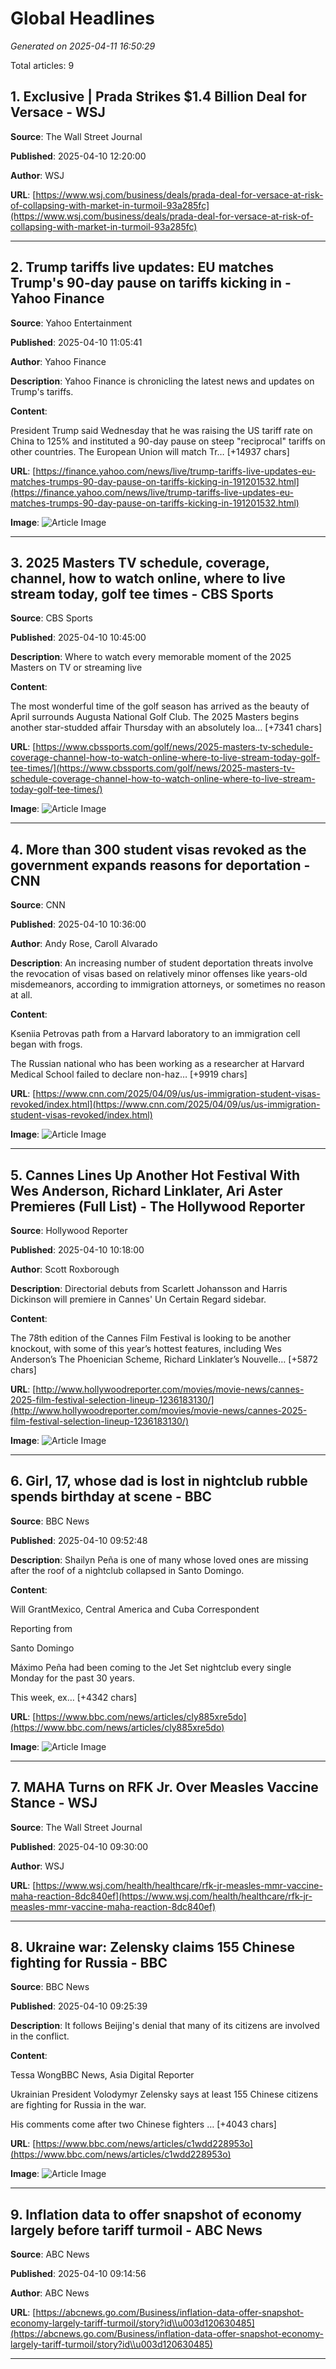 # Global Headlines

*Generated on 2025-04-11 16:50:29*

Total articles: 9

## 1. Exclusive | Prada Strikes $1.4 Billion Deal for Versace - WSJ

**Source**: The Wall Street Journal

**Published**: 2025-04-10 12:20:00

**Author**: WSJ

**URL**: [https://www.wsj.com/business/deals/prada-deal-for-versace-at-risk-of-collapsing-with-market-in-turmoil-93a285fc](https://www.wsj.com/business/deals/prada-deal-for-versace-at-risk-of-collapsing-with-market-in-turmoil-93a285fc)

---

## 2. Trump tariffs live updates: EU matches Trump's 90-day pause on tariffs kicking in - Yahoo Finance

**Source**: Yahoo Entertainment

**Published**: 2025-04-10 11:05:41

**Author**: Yahoo Finance

**Description**: Yahoo Finance is chronicling the latest news and updates on Trump's tariffs.

**Content**:

President Trump said Wednesday that he was raising the US tariff rate on China to 125% and instituted a 90-day pause on steep "reciprocal" tariffs on other countries. The European Union will match Tr… [+14937 chars]

**URL**: [https://finance.yahoo.com/news/live/trump-tariffs-live-updates-eu-matches-trumps-90-day-pause-on-tariffs-kicking-in-191201532.html](https://finance.yahoo.com/news/live/trump-tariffs-live-updates-eu-matches-trumps-90-day-pause-on-tariffs-kicking-in-191201532.html)

**Image**: ![Article Image](https://s.yimg.com/ny/api/res/1.2/elyN_13pGPz5GdHPccAGTA--/YXBwaWQ9aGlnaGxhbmRlcjt3PTEyMDA7aD04MDA-/https://s.yimg.com/os/creatr-uploaded-images/2025-04/4b475370-1002-11f0-b97e-0b18d35cb5b0)

---

## 3. 2025 Masters TV schedule, coverage, channel, how to watch online, where to live stream today, golf tee times - CBS Sports

**Source**: CBS Sports

**Published**: 2025-04-10 10:45:00

**Description**: Where to watch every memorable moment of the 2025 Masters on TV or streaming live

**Content**:

The most wonderful time of the golf season has arrived as the beauty of April surrounds Augusta National Golf Club. The 2025 Masters begins another star-studded affair Thursday with an absolutely loa… [+7341 chars]

**URL**: [https://www.cbssports.com/golf/news/2025-masters-tv-schedule-coverage-channel-how-to-watch-online-where-to-live-stream-today-golf-tee-times/](https://www.cbssports.com/golf/news/2025-masters-tv-schedule-coverage-channel-how-to-watch-online-where-to-live-stream-today-golf-tee-times/)

**Image**: ![Article Image](https://sportshub.cbsistatic.com/i/r/2025/04/09/e9e6e8a6-ba70-430b-a89b-b399431c9f54/thumbnail/1200x675/e278116e4d5978d6a95710dfe3a31d65/masters-flag-2025-us.jpg)

---

## 4. More than 300 student visas revoked as the government expands reasons for deportation - CNN

**Source**: CNN

**Published**: 2025-04-10 10:36:00

**Author**: Andy Rose, Caroll Alvarado

**Description**: An increasing number of student deportation threats involve the revocation of visas based on relatively minor offenses like years-old misdemeanors, according to immigration attorneys, or sometimes no reason at all.

**Content**:

Kseniia Petrovas path from a Harvard laboratory to an immigration cell began with frogs.
The Russian national who has been working as a researcher at Harvard Medical School failed to declare non-haz… [+9919 chars]

**URL**: [https://www.cnn.com/2025/04/09/us/us-immigration-student-visas-revoked/index.html](https://www.cnn.com/2025/04/09/us/us-immigration-student-visas-revoked/index.html)

**Image**: ![Article Image](https://media.cnn.com/api/v1/images/stellar/prod/ap25093674396299.jpg?c=16x9&q=w_800,c_fill)

---

## 5. Cannes Lines Up Another Hot Festival With Wes Anderson, Richard Linklater, Ari Aster Premieres (Full List) - The Hollywood Reporter

**Source**: Hollywood Reporter

**Published**: 2025-04-10 10:18:00

**Author**: Scott Roxborough

**Description**: Directorial debuts from Scarlett Johansson and Harris Dickinson will premiere in Cannes' Un Certain Regard sidebar.

**Content**:

The 78th edition of the Cannes Film Festival is looking to be another knockout, with some of this year’s hottest features, including Wes Anderson’s The Phoenician Scheme, Richard Linklater’s Nouvelle… [+5872 chars]

**URL**: [http://www.hollywoodreporter.com/movies/movie-news/cannes-2025-film-festival-selection-lineup-1236183130/](http://www.hollywoodreporter.com/movies/movie-news/cannes-2025-film-festival-selection-lineup-1236183130/)

**Image**: ![Article Image](https://www.hollywoodreporter.com/wp-content/uploads/2025/04/4252_FP_00641-H-2025.jpg?w=1296&h=730&crop=1)

---

## 6. Girl, 17, whose dad is lost in nightclub rubble spends birthday at scene - BBC

**Source**: BBC News

**Published**: 2025-04-10 09:52:48

**Description**: Shailyn Peña is one of many whose loved ones are missing after the roof of a nightclub collapsed in Santo Domingo.

**Content**:

Will GrantMexico, Central America and Cuba Correspondent
Reporting from
Santo Domingo
Máximo Peña had been coming to the Jet Set nightclub every single Monday for the past 30 years.
This week, ex… [+4342 chars]

**URL**: [https://www.bbc.com/news/articles/cly885xre5do](https://www.bbc.com/news/articles/cly885xre5do)

**Image**: ![Article Image](https://ichef.bbci.co.uk/news/1024/branded_news/1890/live/cf329170-159a-11f0-8a1e-3ff815141b98.jpg)

---

## 7. MAHA Turns on RFK Jr. Over Measles Vaccine Stance - WSJ

**Source**: The Wall Street Journal

**Published**: 2025-04-10 09:30:00

**Author**: WSJ

**URL**: [https://www.wsj.com/health/healthcare/rfk-jr-measles-mmr-vaccine-maha-reaction-8dc840ef](https://www.wsj.com/health/healthcare/rfk-jr-measles-mmr-vaccine-maha-reaction-8dc840ef)

---

## 8. Ukraine war: Zelensky claims 155 Chinese fighting for Russia - BBC

**Source**: BBC News

**Published**: 2025-04-10 09:25:39

**Description**: It follows Beijing's denial that many of its citizens are involved in the conflict.

**Content**:

Tessa WongBBC News, Asia Digital Reporter
Ukrainian President Volodymyr Zelensky says at least 155 Chinese citizens are fighting for Russia in the war.
His comments come after two Chinese fighters … [+4043 chars]

**URL**: [https://www.bbc.com/news/articles/c1wdd228953o](https://www.bbc.com/news/articles/c1wdd228953o)

**Image**: ![Article Image](https://ichef.bbci.co.uk/news/1024/branded_news/6a2d/live/fdd203c0-15d2-11f0-8afa-814690b54757.jpg)

---

## 9. Inflation data to offer snapshot of economy largely before tariff turmoil - ABC News

**Source**: ABC News

**Published**: 2025-04-10 09:14:56

**Author**: ABC News

**URL**: [https://abcnews.go.com/Business/inflation-data-offer-snapshot-economy-largely-tariff-turmoil/story?id\\u003d120630485](https://abcnews.go.com/Business/inflation-data-offer-snapshot-economy-largely-tariff-turmoil/story?id\\u003d120630485)

---

